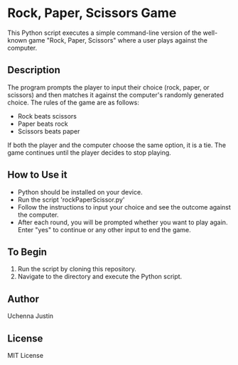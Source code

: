 # Rock, Paper, Scissors Game

This Python script executes a simple command-line version of the well-known game "Rock, Paper, Scissors" where a user plays against the computer.

## Description

The program prompts the player to input their choice (rock, paper, or scissors) and then matches it against the computer's randomly generated choice. The rules of the game are as follows:
- Rock beats scissors
- Paper beats rock
- Scissors beats paper

If both the player and the computer choose the same option, it is a tie. The game continues until the player decides to stop playing.

## How to Use it

- Python should be installed on your device.
- Run the script 'rockPaperScissor.py'
- Follow the instructions to input your choice and see the outcome against the computer.
- After each round, you will be prompted whether you want to play again. Enter "yes" to continue or any other input to end the game.

## To Begin

1. Run the script by cloning this repository.
2. Navigate to the directory and execute the Python script.

## Author

Uchenna Justin

## License

MIT License

